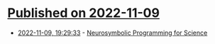 # [Published on 2022-11-09](index.md)

* [2022-11-09, 19:29:33](https://news.ycombinator.com/item?id=33536657) - [Neurosymbolic Programming for Science](https://arxiv.org/abs/2210.05050)
